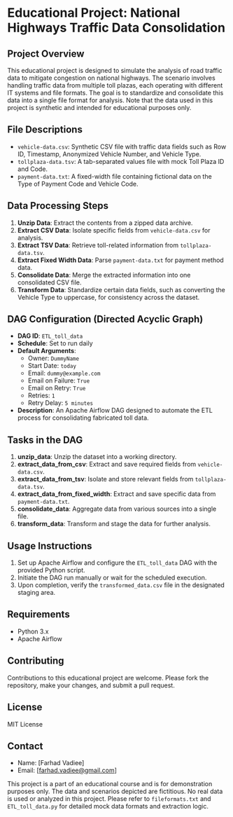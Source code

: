 # Educational Project: National Highways Traffic Data Consolidation

## Project Overview
This educational project is designed to simulate the analysis of road traffic data to mitigate congestion on national highways. The scenario involves handling traffic data from multiple toll plazas, each operating with different IT systems and file formats. The goal is to standardize and consolidate this data into a single file format for analysis. Note that the data used in this project is synthetic and intended for educational purposes only.

## File Descriptions
- `vehicle-data.csv`: Synthetic CSV file with traffic data fields such as Row ID, Timestamp, Anonymized Vehicle Number, and Vehicle Type.
- `tollplaza-data.tsv`: A tab-separated values file with mock Toll Plaza ID and Code.
- `payment-data.txt`: A fixed-width file containing fictional data on the Type of Payment Code and Vehicle Code.

## Data Processing Steps
1. **Unzip Data**: Extract the contents from a zipped data archive.
2. **Extract CSV Data**: Isolate specific fields from `vehicle-data.csv` for analysis.
3. **Extract TSV Data**: Retrieve toll-related information from `tollplaza-data.tsv`.
4. **Extract Fixed Width Data**: Parse `payment-data.txt` for payment method data.
5. **Consolidate Data**: Merge the extracted information into one consolidated CSV file.
6. **Transform Data**: Standardize certain data fields, such as converting the Vehicle Type to uppercase, for consistency across the dataset.

## DAG Configuration (Directed Acyclic Graph)
- **DAG ID**: `ETL_toll_data`
- **Schedule**: Set to run daily
- **Default Arguments**:
  - Owner: `DummyName`
  - Start Date: `today`
  - Email: `dummy@example.com`
  - Email on Failure: `True`
  - Email on Retry: `True`
  - Retries: `1`
  - Retry Delay: `5 minutes`
- **Description**: An Apache Airflow DAG designed to automate the ETL process for consolidating fabricated toll data.

## Tasks in the DAG
1. **unzip_data**: Unzip the dataset into a working directory.
2. **extract_data_from_csv**: Extract and save required fields from `vehicle-data.csv`.
3. **extract_data_from_tsv**: Isolate and store relevant fields from `tollplaza-data.tsv`.
4. **extract_data_from_fixed_width**: Extract and save specific data from `payment-data.txt`.
5. **consolidate_data**: Aggregate data from various sources into a single file.
6. **transform_data**: Transform and stage the data for further analysis.

## Usage Instructions
1. Set up Apache Airflow and configure the `ETL_toll_data` DAG with the provided Python script.
2. Initiate the DAG run manually or wait for the scheduled execution.
3. Upon completion, verify the `transformed_data.csv` file in the designated staging area.

## Requirements
- Python 3.x
- Apache Airflow

## Contributing
Contributions to this educational project are welcome. Please fork the repository, make your changes, and submit a pull request.

## License
MIT License

## Contact
- Name: [Farhad Vadiee]
- Email: [farhad.vadiee@gmail.com]

This project is a part of an educational course and is for demonstration purposes only. The data and scenarios depicted are fictitious. No real data is used or analyzed in this project. Please refer to `fileformats.txt` and `ETL_toll_data.py` for detailed mock data formats and extraction logic.
